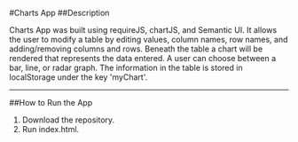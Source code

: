 #Charts App
##Description

Charts App was built using requireJS, chartJS, and Semantic UI. It allows the user to modify a table by editing values, column names, row names, and adding/removing columns and rows. Beneath the table a chart will be rendered that represents the data entered. A user can choose between a bar, line, or radar graph. The information in the table is stored in localStorage under the key 'myChart'.
***
##How to Run the App
1. Download the repository.
2. Run index.html.
